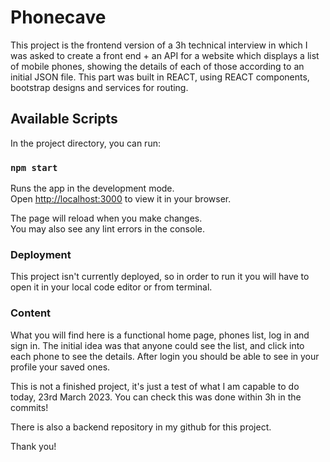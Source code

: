 # Phonecave

This project is the frontend version of a 3h technical interview in which I was asked to create a front end + an API for a website which displays a list of mobile phones, showing the details of each of those according to an initial JSON file. This part was built in REACT, using REACT components, bootstrap designs and services for routing. 

## Available Scripts

In the project directory, you can run:

### `npm start`

Runs the app in the development mode.\
Open [http://localhost:3000](http://localhost:3000) to view it in your browser.

The page will reload when you make changes.\
You may also see any lint errors in the console.

### Deployment

This project isn't currently deployed, so in order to run it you will have to open it in your local code editor or from terminal.

### Content

What you will find here is a functional home page, phones list, log in and sign in.
The initial idea was that anyone could see the list, and click into each phone to see the details.
After login you should be able to see in your profile your saved ones.

This is not a finished project, it's just a test of what I am capable to do today, 23rd March 2023. You can check this was done within 3h in the commits!

There is also a backend repository in my github for this project.

Thank you!
